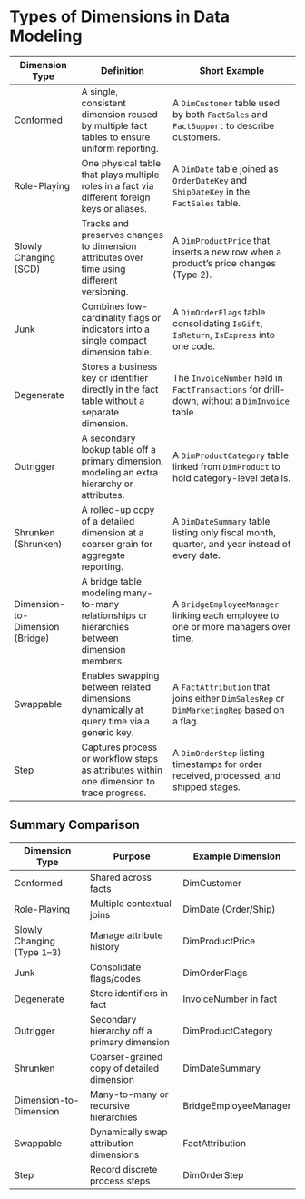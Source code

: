 # Types of Dimensions in Data Modeling

| Dimension Type              | Definition                                                                                   | Short Example                                                                                 |
|-----------------------------|----------------------------------------------------------------------------------------------|-----------------------------------------------------------------------------------------------|
| Conformed                   | A single, consistent dimension reused by multiple fact tables to ensure uniform reporting.   | A `DimCustomer` table used by both `FactSales` and `FactSupport` to describe customers.       |
| Role-Playing                | One physical table that plays multiple roles in a fact via different foreign keys or aliases. | A `DimDate` table joined as `OrderDateKey` and `ShipDateKey` in the `FactSales` table.       |
| Slowly Changing (SCD)       | Tracks and preserves changes to dimension attributes over time using different versioning.    | A `DimProductPrice` that inserts a new row when a product’s price changes (Type 2).           |
| Junk                        | Combines low-cardinality flags or indicators into a single compact dimension table.          | A `DimOrderFlags` table consolidating `IsGift`, `IsReturn`, `IsExpress` into one code.       |
| Degenerate                  | Stores a business key or identifier directly in the fact table without a separate dimension. | The `InvoiceNumber` held in `FactTransactions` for drill-down, without a `DimInvoice` table.  |
| Outrigger                   | A secondary lookup table off a primary dimension, modeling an extra hierarchy or attributes. | A `DimProductCategory` table linked from `DimProduct` to hold category-level details.        |
| Shrunken (Shrunken)         | A rolled-up copy of a detailed dimension at a coarser grain for aggregate reporting.         | A `DimDateSummary` table listing only fiscal month, quarter, and year instead of every date. |
| Dimension-to-Dimension (Bridge) | A bridge table modeling many-to-many relationships or hierarchies between dimension members. | A `BridgeEmployeeManager` linking each employee to one or more managers over time.            |
| Swappable                   | Enables swapping between related dimensions dynamically at query time via a generic key.     | A `FactAttribution` that joins either `DimSalesRep` or `DimMarketingRep` based on a flag.     |
| Step                        | Captures process or workflow steps as attributes within one dimension to trace progress.      | A `DimOrderStep` listing timestamps for order received, processed, and shipped stages.        |

## Summary Comparison

| Dimension Type               | Purpose                                    | Example Dimension         |
|------------------------------|--------------------------------------------|---------------------------|
| Conformed                    | Shared across facts                        | DimCustomer               |
| Role-Playing                 | Multiple contextual joins                  | DimDate (Order/Ship)      |
| Slowly Changing (Type 1–3)   | Manage attribute history                   | DimProductPrice           |
| Junk                         | Consolidate flags/codes                    | DimOrderFlags             |
| Degenerate                   | Store identifiers in fact                  | InvoiceNumber in fact     |
| Outrigger                    | Secondary hierarchy off a primary dimension| DimProductCategory        |
| Shrunken                     | Coarser-grained copy of detailed dimension | DimDateSummary            |
| Dimension-to-Dimension       | Many-to-many or recursive hierarchies      | BridgeEmployeeManager     |
| Swappable                    | Dynamically swap attribution dimensions    | FactAttribution           |
| Step                         | Record discrete process steps              | DimOrderStep              |
